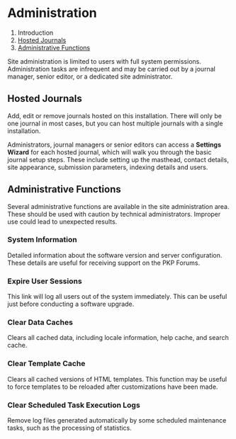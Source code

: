 # Administration

1. Introduction
2. [Hosted Journals](administration.md#hosted-journals)
3. [Administrative Functions](administration.md#admin-functions)

Site administration is limited to users with full system permissions. Administration tasks are infrequent and may be carried out by a journal manager, senior editor, or a dedicated site administrator.

## <a name="hosted-journals"></a>Hosted Journals

Add, edit or remove journals hosted on this installation. There will only be one journal in most cases, but you can host multiple journals with a single installation.

Administrators, journal managers or senior editors can access a **Settings Wizard** for each hosted journal, which will walk you through the basic journal setup steps. These include setting up the masthead, contact details, site appearance, submission parameters, indexing details and users.

## <a name="admin-functions"></a>Administrative Functions

Several administrative functions are available in the site administration area. These should be used with caution by technical administrators. Improper use could lead to unexpected results.

### System Information

Detailed information about the software version and server configuration. These details are useful for receiving support on the PKP Forums.

### Expire User Sessions

This link will log all users out of the system immediately. This can be useful just before conducting a software upgrade.

### Clear Data Caches

Clears all cached data, including locale information, help cache, and search cache.

### Clear Template Cache

Clears all cached versions of HTML templates. This function may be useful to force templates to be reloaded after customizations have been made.

### Clear Scheduled Task Execution Logs

Remove log files generated automatically by some scheduled maintenance tasks, such as the processing of statistics.
